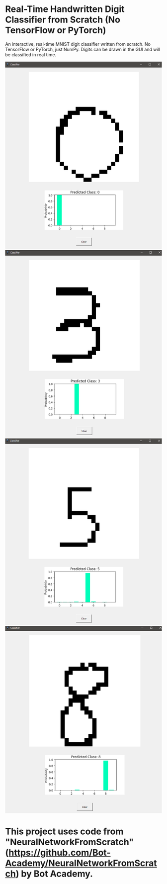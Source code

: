 
# Real-Time Handwritten Digit Classifier from Scratch (No TensorFlow or PyTorch)

An interactive, real-time MNIST digit classifier written from scratch. No TensorFlow or PyTorch, just NumPy. Digits can be drawn in the GUI and will be classified in real time.


![App Screenshot](images/0.PNG)
![App Screenshot](images/3.PNG)
![App Screenshot](images/5.PNG)
![App Screenshot](images/8.PNG)

# This project uses code from "NeuralNetworkFromScratch" (https://github.com/Bot-Academy/NeuralNetworkFromScratch) by Bot Academy.
